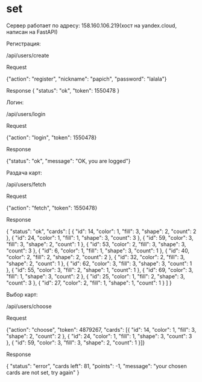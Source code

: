# set

Сервер работает по адресy: 158.160.106.219(хост на yandex.cloud, написан на FastAPI)

Регистрация:

/api/users/create

Request

{"action": "register", "nickname": "papich", "password": "lalala"}

Response
{
  "status": "ok",
  "token": 1550478
}

Логин:

/api/users/login

Request

{"action": "login", "token": 1550478}

Response

{"status": "ok", "message": "OK, you are logged"}


Раздача карт:

/api/users/fetch

Request

{"action": "fetch", "token": 1550478}

Response

{
  "status": "ok",
  "cards": [
    {
      "id": 14,
      "color": 1,
      "fill": 3,
      "shape": 2,
      "count": 2
    },
    {
      "id": 24,
      "color": 1,
      "fill": 1,
      "shape": 3,
      "count": 3
    },
    {
      "id": 59,
      "color": 3,
      "fill": 3,
      "shape": 2,
      "count": 1
    },
    {
      "id": 53,
      "color": 2,
      "fill": 3,
      "shape": 3,
      "count": 3
    },
    {
      "id": 6,
      "color": 1,
      "fill": 1,
      "shape": 3,
      "count": 1
    },
    {
      "id": 40,
      "color": 2,
      "fill": 2,
      "shape": 2,
      "count": 2
    },
    {
      "id": 32,
      "color": 2,
      "fill": 3,
      "shape": 2,
      "count": 1
    },
    {
      "id": 62,
      "color": 3,
      "fill": 3,
      "shape": 3,
      "count": 1
    },
    {
      "id": 55,
      "color": 3,
      "fill": 2,
      "shape": 1,
      "count": 1
    },
    {
      "id": 69,
      "color": 3,
      "fill": 1,
      "shape": 3,
      "count": 2
    },
    {
      "id": 25,
      "color": 1,
      "fill": 2,
      "shape": 3,
      "count": 3
    },
    {
      "id": 27,
      "color": 2,
      "fill": 1,
      "shape": 1,
      "count": 1
    }
  ]
}

Выбор карт:

/api/users/choose

Request

{"action": "choose", "token": 4879267, "cards": [{
      "id": 14,
      "color": 1,
      "fill": 3,
      "shape": 2,
      "count": 2
    },
    {
      "id": 24,
      "color": 1,
      "fill": 1,
      "shape": 3,
      "count": 3
    },
    {
      "id": 59,
      "color": 3,
      "fill": 3,
      "shape": 2,
      "count": 1
    }]}
    
Response

{
  "status": "error",
  "cards left": 81,
  "points": -1,
  "message": "your chosen cards are not set, try again"
}
